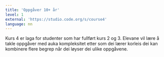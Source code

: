 ```yaml
---
title: 'Oppgåver 10+ år'
level: 1
external: 'https://studio.code.org/s/course4'
language: nn
---
```


Kurs 4 er laga for studenter som har fullført kurs 2 og 3. Elevane vil 
lære å takle oppgåver med auka kompleksitet etter som dei lærer 
korleis dei kan kombinere flere begrep når dei løyser dei ulike oppgåvene. 

